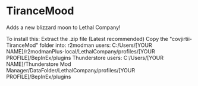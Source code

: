 # TiranceMood
Adds a new blizzard moon to Lethal Company!

To install this:
Extract the .zip file (Latest recommended)
Copy the "covjirtii-TiranceMod" folder into:
r2modman users: C:/Users/[YOUR NAME]/r2modmanPlus-local/LethalCompany/profiles/[YOUR PROFILE]/BepInEx/plugins
Thunderstore users: C:/Users/[YOUR NAME]/Thunderstore Mod Manager/DataFolder/LethalCompany/profiles/[YOUR PROFILE]/BepInEx/plugins
